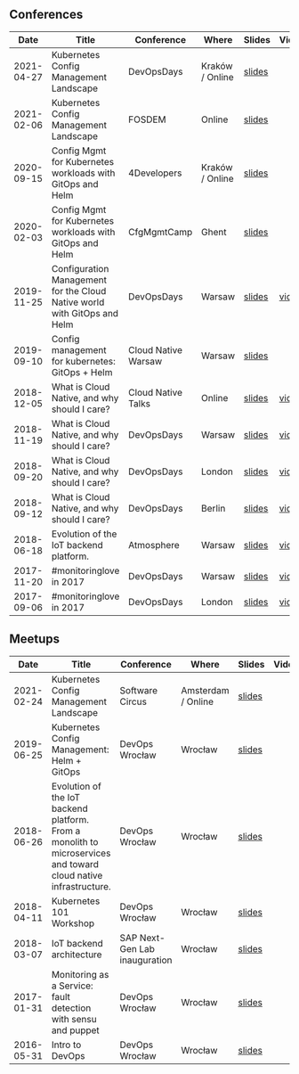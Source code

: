 ## Conferences

| Date | Title | Conference | Where | Slides | Video | Description |
| ---- | ----- | ---------- | ----- | ------ | ----- | ----------- |
| 2021-04-27 | Kubernetes Config Management Landscape | DevOpsDays | Kraków / Online | [slides](https://www.slideshare.net/TomaszTarczyski1/kubernetes-config-management-landscape-247104994) |  | [description](https://dodkrakow.pl/lecture-2021#id=65058) |
| 2021-02-06 | Kubernetes Config Management Landscape | FOSDEM | Online | [slides](https://www.slideshare.net/TomaszTarczyski1/kubernetes-config-management-landscape) |  | [description](https://fosdem.org/2021/schedule/event/k8sconfigmgmtlandscape/) |
| 2020-09-15 | Config Mgmt for Kubernetes workloads with GitOps and Helm | 4Developers | Kraków / Online | [slides](https://www.slideshare.net/TomaszTarczyski1/config-management-for-kubernetes-gitops-helm-4developers-2020) |  | [description](https://4developers.org.pl/lecture_warszawa_2020/#id=62340) |
| 2020-02-03 | Config Mgmt for Kubernetes workloads with GitOps and Helm | CfgMgmtCamp | Ghent | [slides](https://www.slideshare.net/TomaszTarczyski1/config-management-forkubernetes-gitops-helm-cfgmgmtcamp-2020) |  | [description](https://cfp.cfgmgmtcamp.be/2020/talk/FRSHZ8/) |
| 2019-11-25 | Configuration Management for the Cloud Native world with GitOps and Helm | DevOpsDays | Warsaw | [slides](https://www.slideshare.net/TomaszTarczyski1/config-management-for-kubernetes-gitops-helm) | [video](https://www.youtube.com/watch?v=rSw2VPNtP68) | [description](https://2019.devopsdays.pl/lecture/#id=57329) |
| 2019-09-10 | Config management for kubernetes: GitOps + Helm | Cloud Native Warsaw | Warsaw | [slides](https://www.slideshare.net/TomaszTarczyski1/config-management-for-kubernetes-gitops-helm-4developers-2020) |  | [description](http://www.cloudnativewarsaw.com/) |
| 2018-12-05 | What is Cloud Native, and why should I care? | Cloud Native Talks | Online | [slides](https://www.slideshare.net/TomaszTarczyski1/what-is-cloud-native-and-why-should-i-care-123684622) | [video](https://www.youtube.com/watch?v=kj4S_X4Mjdg) | [description](https://www.meetup.com/Cloud-Native-Kubernetes-Warsaw/events/256906417/) |
| 2018-11-19 | What is Cloud Native, and why should I care? | DevOpsDays | Warsaw | [slides](https://www.slideshare.net/TomaszTarczyski1/what-is-cloud-native-and-why-should-i-care-123684622) | [video](https://www.youtube.com/watch?v=1seBP50RETo) | [description](https://2018.devopsdays.pl/lecture.html#id=48755) |
| 2018-09-20 | What is Cloud Native, and why should I care? | DevOpsDays | London | [slides](https://www.slideshare.net/TomaszTarczyski1/what-is-cloud-native-and-why-should-i-care) | [video](https://www.youtube.com/watch?v=DPV9Gr4Elv8) | [description](https://devopsdays.org/events/2018-london/program/tomasz-tarczynski) |
| 2018-09-12 | What is Cloud Native, and why should I care? | DevOpsDays | Berlin | [slides](https://www.slideshare.net/TomaszTarczyski1/what-is-cloud-native-and-why-should-i-care) | [video](https://www.youtube.com/watch?v=k74GpOcrsEc) | [description](https://devopsdays.org/events/2018-berlin/program/tomasz-tarcynski) |
| 2018-06-18 | Evolution of the IoT backend platform. | Atmosphere | Warsaw | [slides](https://www.slideshare.net/TomaszTarczyski1/evolution-of-the-iot-backend-platform-from-a-monolith-to-microservices-and-toward-cloud-native-infrastructure) | [video](https://www.youtube.com/watch?v=r1j_D1HH_2M) |
| 2017-11-20 | #monitoringlove in 2017 | DevOpsDays | Warsaw | [slides](https://www.slideshare.net/TomaszTarczyski1/monitoringlove-in-2017) | [video](https://www.youtube.com/watch?v=Zwtcm3_XGrM) |
| 2017-09-06 | #monitoringlove in 2017 | DevOpsDays | London | [slides](https://www.slideshare.net/TomaszTarczyski1/monitoringlove-in-2017) | [video](https://www.youtube.com/watch?v=LvmZn_lCNKs) | [description](https://devopsdays.org/events/2017-london/program/tomasz-tarczynski) |

## Meetups

| Date | Title | Conference | Where | Slides | Video | Description |
| ---- | ----- | ---------- | ----- | ------ | ----- | ----------- |
| 2021-02-24 | Kubernetes Config Management Landscape | Software Circus | Amsterdam / Online | [slides](https://www.slideshare.net/TomaszTarczyski1/kubernetes-config-management-landscape-247104994) |  | [description](https://www.meetup.com/en-AU/Software-Circus/events/276304997/) |
| 2019-06-25 | Kubernetes Config Management: Helm + GitOps | DevOps Wrocław | Wrocław | [slides](https://github.com/devopswroclaw/presentations/raw/master/slides/devopswroclaw_2019-06-25/Tomasz_Tarczynski_-_Config_management_for_Kubernetes_-_GitOps_+_Helm.pdf) |  | [description](https://www.meetup.com/Wroclaw-DevOps-Meetup/events/261998216/) | 
| 2018-06-26 | Evolution of the IoT backend platform. From a monolith to microservices and toward cloud native infrastructure. | DevOps Wrocław | Wrocław | [slides](https://github.com/devopswroclaw/presentations/raw/master/slides/devopswroclaw_2018-06-26/Tomasz_Tarczynski_-_Evolution_of_the_IoT_backend_platform.pdf) |  | [description](https://www.meetup.com/Wroclaw-DevOps-Meetup/events/251437211/) |
| 2018-04-11 | Kubernetes 101 Workshop | DevOps Wrocław | Wrocław | [slides](https://github.com/ttarczynski/kubernetes-101-workshop) |  | [description](https://www.meetup.com/Wroclaw-DevOps-Meetup/events/249378515/) |
| 2018-03-07 | IoT backend architecture | SAP Next-Gen Lab inauguration | Wrocław | [slides](https://www.slideshare.net/TomaszTarczyski1/iot-backend-architecture) |  | [description](https://centrumprasowe.wsb.pl/27853-pierwsze-w-polsce-laboratorium-sap-next-gen) |
| 2017-01-31 | Monitoring as a Service: fault detection with sensu and puppet | DevOps Wrocław | Wrocław | [slides](https://github.com/devopswroclaw/presentations/raw/master/slides/devopswroclaw_2017-01-31/Tomasz_Tarczynski_-_Monitoring_as_a_Service.pdf) |  | [description](https://www.meetup.com/Wroclaw-DevOps-Meetup/events/236526236/) |
| 2016-05-31 | Intro to DevOps | DevOps Wrocław | Wrocław | [slides](https://github.com/devopswroclaw/presentations/raw/master/slides/devopswroclaw_2016-05-31/Intro_to_DevOps.pdf) |  | [description](https://www.meetup.com/Wroclaw-DevOps-Meetup/events/231290766/) |
